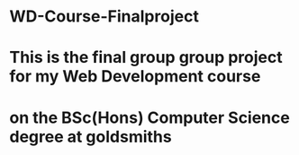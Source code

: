 # WD-Course-Finalproject
# This is the final group group project for my Web Development course 
# on the BSc(Hons) Computer Science degree at goldsmiths
